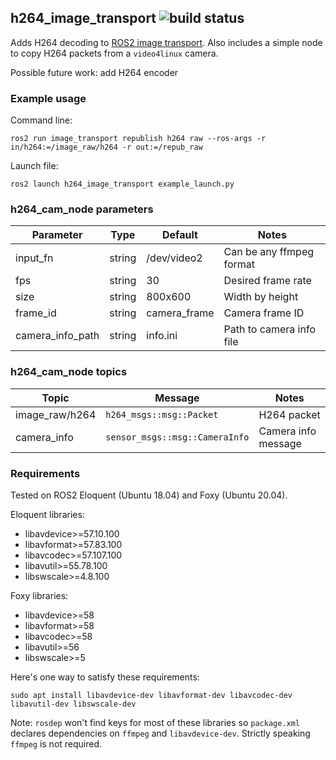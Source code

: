 ## h264_image_transport ![build status](https://github.com/clydemcqueen/h264_image_transport/actions/workflows/build_test.yml/badge.svg?branch=master)

Adds H264 decoding to [ROS2 image transport](https://index.ros.org/p/image_transport/github-ros-perception-image_common/).
Also includes a simple node to copy H264 packets from a `video4linux` camera.

Possible future work: add H264 encoder
 
### Example usage

Command line:
~~~
ros2 run image_transport republish h264 raw --ros-args -r in/h264:=/image_raw/h264 -r out:=/repub_raw
~~~

Launch file:
~~~
ros2 launch h264_image_transport example_launch.py
~~~

### h264_cam_node parameters

| Parameter | Type | Default | Notes |
|---|---|---|---|
| input_fn | string | /dev/video2 | Can be any ffmpeg format |
| fps | string | 30 | Desired frame rate |
| size | string | 800x600 | Width by height |
| frame_id | string | camera_frame | Camera frame ID |
| camera_info_path | string | info.ini | Path to camera info file |

### h264_cam_node topics

| Topic | Message | Notes |
|---|---|---|
| image_raw/h264 | `h264_msgs::msg::Packet` | H264 packet |
| camera_info | `sensor_msgs::msg::CameraInfo` | Camera info message |

### Requirements

Tested on ROS2 Eloquent (Ubuntu 18.04) and Foxy (Ubuntu 20.04).

Eloquent libraries:
* libavdevice>=57.10.100
* libavformat>=57.83.100
* libavcodec>=57.107.100
* libavutil>=55.78.100
* libswscale>=4.8.100

Foxy libraries:
* libavdevice>=58
* libavformat>=58
* libavcodec>=58
* libavutil>=56
* libswscale>=5

Here's one way to satisfy these requirements:
~~~
sudo apt install libavdevice-dev libavformat-dev libavcodec-dev libavutil-dev libswscale-dev
~~~

Note: `rosdep` won't find keys for most of these libraries so `package.xml` declares
dependencies on `ffmpeg` and `libavdevice-dev`. Strictly speaking `ffmpeg` is not required.